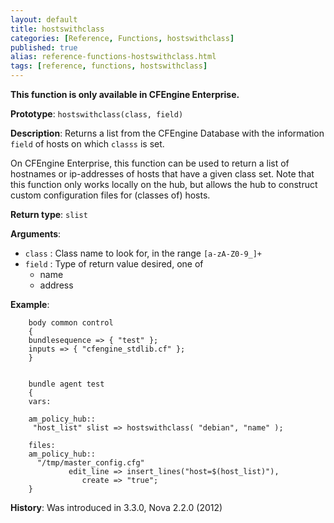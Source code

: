 ```yaml
---
layout: default
title: hostswithclass
categories: [Reference, Functions, hostswithclass]
published: true
alias: reference-functions-hostswithclass.html
tags: [reference, functions, hostswithclass]
---
```


**This function is only available in CFEngine Enterprise.**

**Prototype**: `hostswithclass(class, field)`

**Description**: Returns a list from the CFEngine Database with the information `field` of hosts on which `classs` is set.

On CFEngine Enterprise, this function can be used to return a list of 
hostnames or ip-addresses of hosts that have a given class set. Note that this 
function only works locally on the hub, but allows the hub to construct custom 
configuration files for (classes of) hosts.

**Return type**: `slist`

**Arguments**:

* `class` : Class name to look for, in the range `[a-zA-Z0-9_]+`
* `field` : Type of return value desired, one of
    * name
    * address   

**Example**:

```cf3
    body common control
    {
    bundlesequence => { "test" };
    inputs => { "cfengine_stdlib.cf" };
    }


    bundle agent test
    {
    vars:

    am_policy_hub::
     "host_list" slist => hostswithclass( "debian", "name" );

    files:
    am_policy_hub::
      "/tmp/master_config.cfg"
             edit_line => insert_lines("host=$(host_list)"),
                create => "true";
    }
```

**History**: Was introduced in 3.3.0, Nova 2.2.0 (2012)

